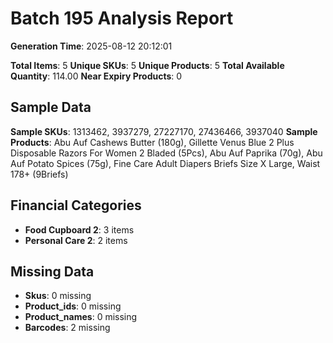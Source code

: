 # Batch 195 Analysis Report

**Generation Time**: 2025-08-12 20:12:01

**Total Items**: 5
**Unique SKUs**: 5
**Unique Products**: 5
**Total Available Quantity**: 114.00
**Near Expiry Products**: 0

## Sample Data
**Sample SKUs**: 1313462, 3937279, 27227170, 27436466, 3937040
**Sample Products**: Abu Auf Cashews Butter (180g), Gillette Venus Blue 2 Plus Disposable Razors For Women 2 Bladed (5Pcs), Abu Auf Paprika (70g), Abu Auf Potato Spices (75g), Fine Care Adult Diapers Briefs Size X Large, Waist 178+ (9Briefs)

## Financial Categories
- **Food Cupboard 2**: 3 items
- **Personal Care 2**: 2 items

## Missing Data
- **Skus**: 0 missing
- **Product_ids**: 0 missing
- **Product_names**: 0 missing
- **Barcodes**: 2 missing
